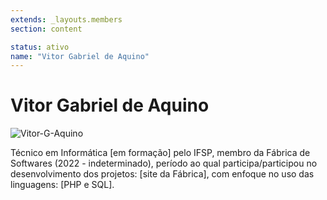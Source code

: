 ```yaml
---
extends: _layouts.members
section: content

status: ativo
name: "Vitor Gabriel de Aquino"
---
```


# Vitor Gabriel de Aquino

![Vitor-G-Aquino]()

Técnico em Informática [em formação] pelo IFSP, membro da Fábrica de Softwares (2022 - indeterminado), período ao qual participa/participou no desenvolvimento dos projetos: [site da Fábrica], com enfoque no uso das linguagens: [PHP e SQL].
